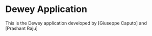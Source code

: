 # Dewey Application

This is the Dewey application developed by [Giuseppe Caputo] and [Prashant Raju]